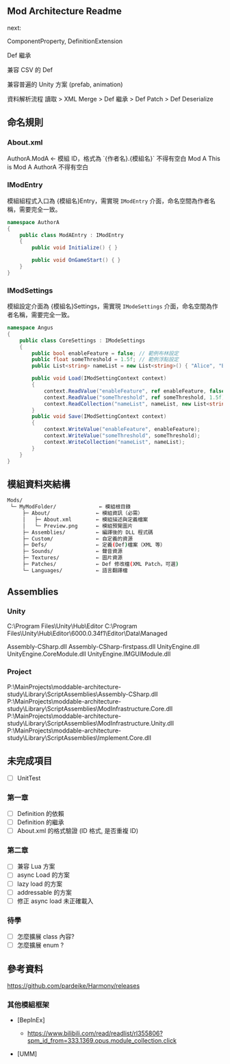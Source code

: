 ## Mod Architecture Readme

next:

ComponentProperty, DefinitionExtension

Def 繼承

兼容 CSV 的 Def

兼容普遍的 Unity 方案 (prefab, animation)

資料解析流程 讀取 > XML Merge > Def 繼承 > Def Patch > Def Deserialize

## 命名規則

### About.xml

<ModMetaData>
    <id>AuthorA.ModA</id> ← 模組 ID，格式為 `{作者名}.{模組名}` 不得有空白
    <name>Mod A</name>
    <description>This is Mod A</description>
    <author>AuthorA</author>  不得有空白
</ModMetaData>

### IModEntry

模組組程式入口為 {模組名}Entry，需實現 `IModEntry` 介面，命名空間為作者名稱，需要完全一致。

```csharp
namespace AuthorA
{
    public class ModAEntry : IModEntry
    {
        public void Initialize() { }

        public void OnGameStart() { }
    }
}

```

### IModSettings

模組設定介面為 {模組名}Settings，需實現 `IModeSettings` 介面，命名空間為作者名稱，需要完全一致。

```csharp
namespace Angus
{
    public class CoreSettings : IModeSettings
    {
        public bool enableFeature = false; // 範例布林設定
        public float someThreshold = 1.5f; // 範例浮點設定
        public List<string> nameList = new List<string>() { "Alice", "Bob", "Charlie" }; // 範例字串列表

        public void Load(IModSettingContext context)
        {
            context.ReadValue("enableFeature", ref enableFeature, false);
            context.ReadValue("someThreshold", ref someThreshold, 1.5f);
            context.ReadCollection("nameList", nameList, new List<string>());
        }
        public void Save(IModSettingContext context)
        {
            context.WriteValue("enableFeature", enableFeature);
            context.WriteValue("someThreshold", someThreshold);
            context.WriteCollection("nameList", nameList);
        }
    }
}

```

## 模組資料夾結構

```bash
Mods/
 └─ MyModFolder/              ← 模組根目錄
     ├─ About/               ← 模組資訊（必需）
     │   ├─ About.xml        ← 模組描述與定義檔案
     │   └─ Preview.png      ← 模組預覽圖片
     ├─ Assemblies/          ← 編譯後的 DLL 程式碼
     ├─ Custom/              ← 自定義的資源
     ├─ Defs/                ← 定義(Def)檔案（XML 等）
     ├─ Sounds/              ← 聲音資源
     ├─ Textures/            ← 圖片資源
     ├─ Patches/             ← Def 修改檔(XML Patch，可選)
     └─ Languages/           ← 語言翻譯檔
```

## Assemblies

### Unity

C:\Program Files\Unity\Hub\Editor
C:\Program Files\Unity\Hub\Editor\6000.0.34f1\Editor\Data\Managed

Assembly-CSharp.dll
Assembly-CSharp-firstpass.dll
UnityEngine.dll
UnityEngine.CoreModule.dll
UnityEngine.IMGUIModule.dll

### Project

P:\MainProjects\moddable-architecture-study\Library\ScriptAssemblies\Assembly-CSharp.dll
P:\MainProjects\moddable-architecture-study\Library\ScriptAssemblies\ModInfrastructure.Core.dll
P:\MainProjects\moddable-architecture-study\Library\ScriptAssemblies\ModInfrastructure.Unity.dll
P:\MainProjects\moddable-architecture-study\Library\ScriptAssemblies\Implement.Core.dll

## 未完成項目

- [ ] UnitTest

### 第一章

- [ ] Definition 的依賴
- [ ] Definition 的繼承
- [ ] About.xml 的格式驗證 (ID 格式, 是否重複 ID)

### 第二章

- [ ] 兼容 Lua 方案
- [ ] async Load 的方案
- [ ] lazy load 的方案
- [ ] addressable 的方案
- [ ] 修正 async load 未正確載入

### 待學

- [ ] 怎麼擴展 class 內容?
- [ ] 怎麼擴展 enum ?

## 參考資料

https://github.com/pardeike/Harmony/releases

### 其他模組框架

- [BepInEx]

  - https://www.bilibili.com/read/readlist/rl355806?spm_id_from=333.1369.opus.module_collection.click

- [UMM]
